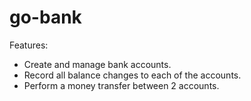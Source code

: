 # go-bank

Features:
- Create and manage bank accounts.
- Record all balance changes to each of the accounts.
- Perform a money transfer between 2 accounts.
